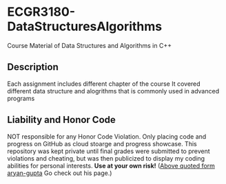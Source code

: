 # ECGR3180-DataStructuresAlgorithms
Course Material of Data Structures and Algorithms in C++

## Description
Each assignment includes different chapter of the course
It covered different data structure and alogrithms that is commonly used in advanced programs

## Liability and Honor Code
NOT responsible for any Honor Code Violation. Only placing code and progress on GitHub as cloud stoarge and progress showcase. This repository was kept private until final grades were submitted to prevent violations and cheating, but was then publicized to display my coding abilities for personal interests. 
**__Use at your own risk!__** 
([Above quoted form aryan-gupta](https://github.com/aryan-gupta) Go check out his page.)
